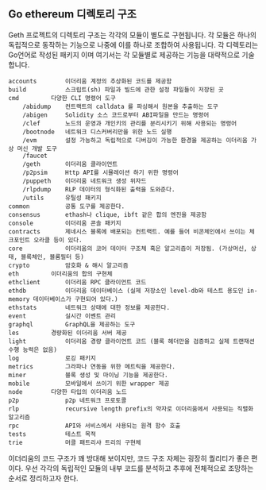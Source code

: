## Go ethereum 디렉토리 구조

Geth 프로젝트의 디렉토리 구조는 각각의 모듈이 별도로 구현됩니다. 각 모듈은 하나의 독립적으로 동작하는 기능으로 나중에 이를 하나로 조합하여 사용됩니다. 각 디렉토리는 Go언어로 작성된 패키지 이며 여기서는 각 모듈별로 제공하는 기능을 대략적으로 기술합니다.

    accounts		이더리움 계정의 추상화된 코드를 제공함
    build			스크립트(sh) 파일과 빌드에 관한 설정 파일들이 저장된 곳
    cmd			다양한 CLI 명령어 도구
    	/abidump	컨트랙트의 calldata 를 파싱해서 원본을 추출하는 도구
    	/abigen		Solidity 소스 코드로부터 ABI파일을 만드는 명령어
    	/clef		노드의 운영과 개인키의 관리를 분리시키기 위해 사용되는 명령어
    	/bootnode	네트워크 디스커버리만을 위한 노드 실행
    	/evm		설정 가능하고 독립적으로 디버깅이 가능한 환경을 제공하는 이더리움 가상 머신 개발 도구
    	/faucet
    	/geth		이더리움 클라이언트 
    	/p2psim		Http API를 시뮬레이션 하기 위한 명령어
    	/puppeth	이더리움 네트워크 생성 위자드
    	/rlpdump 	RLP 데이터의 형식화된 출력을 도와준다.
    	/utils		유틸성 패키지
    common			공통 도구를 제공한다.
    consensus		ethash나 clique, ibft 같은 합의 엔진을 제공함
    console			이더리움 콘솔 패키지
    contracts		제네시스 블록에 배포되는 컨트랙트. 예를 들어 비콘체인에서 쓰이는 체크포인트 오라클 등이 있다.
    core			이더리움의 코어 데이터 구조체 혹은 알고리즘이 저장됨. (가상머신, 상태, 블록체인, 블룸필터 등)
    crypto			암호화 & 해시 알고리즘
    eth			이더리움의 합의 구현체
    ethclient		이더리움 RPC 클라이언트 코드
    ethdb			이더리움 데이터베이스 (실제 저장소인 level-db와 테스트 용도인 in-memory 데이터베이스가 구현되어 있다.)
    ethstats		네트워크 상태에 대한 정보를 제공한다.
    event			실시간 이벤트 관리
    graphql			GraphQL을 제공하는 도구
    les			경량화된 이더리움 서버 제공
    light			이더리움 경량 클라이언트 코드 (블록 헤더만을 검증하고 실제 트랜재션 수행 능력은 없음)
    log				로깅 패키지
    metrics			그라파나 연동을 위한 메트릭을 제공한다.
    miner			블록 생성 및 마이닝 기능을 제공한다.
    mobile			모바일에서 쓰이기 위한 wrapper 제공
    node		다양한 타입의 이더리움 노드
    p2p				p2p 네트워크 프로토콜
    rlp				recursive length prefix의 약자로 이더리움에서 사용되는 직렬화 알고리즘
    rpc				API와 서비스에서 사용되는 원격 함수 호출
    tests			테스트 목적
    trie			머클 패트리샤 트리의 구현체

이더리움의 코드 구조가 꽤 방대해 보이지만, 코드 구조 자체는 굉장히 퀄리티가 좋은 편이다. 우선 각각의 독립적인 모듈의 내부 코드를 분석하고 추후에 전체적으로 조망하는 순서로 정리하고자 한다.
